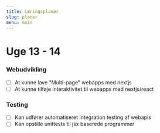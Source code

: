 ```yaml
---
title: Læringsplaner
slug: planer
menu: main
---
```


Uge 13 - 14
===========
### Webudvikling
- [ ] At kunne lave "Multi-page" webapps med nextjs
- [ ] At kunne tilføje interaktivitet til webapps med nextjs/react
### Testing
- [ ] Kan udfører automatiseret integration testing af webapis
- [ ] Kan opstille unittests til jsx baserede programmer
